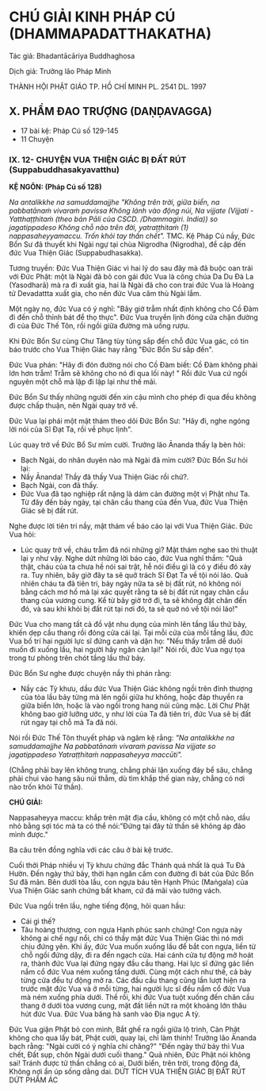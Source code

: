 # CHÚ GIẢI KINH PHÁP CÚ (DHAMMAPADATTHAKATHA)

Tác giả: Bhadantācāriya Buddhaghosa

Dịch giả: Trưởng lão Pháp Minh

THÀNH HỘI PHẬT GIÁO TP. HỒ CHÍ MINH
PL. 2541 DL. 1997

## X. PHẨM ĐAO TRƯỢNG (DAṆḌAVAGGA)

- 17 bài kệ: Pháp Cú số 129-145
- 11 Chuyện

### IX. 12- CHUYỆN VUA THIỆN GIÁC BỊ ĐẤT RÚT (Suppabuddhasakyavatthu)

**KỆ NGÔN: (Pháp Cú số 128)**

_Na antalikkhe na samuddamajjhe "Không trên trời, giữa biển, na pabbatānaṁ vivaraṁ pavissa
Không lánh vào động núi,
Na vijjate (Vijjati -Yatthaṭṭhitaṁ (theo bản Pāli của CSCD. /Dhammagiri. India)) so jagatippadeso
Không chỗ nào trên đời, yatraṭṭhitaṁ (1) nappasaheyyamaccu.
Trốn khỏi tay thần chết"._
TMC.
Kệ Pháp Cú nầy, Đức Bổn Sư đã thuyết khi Ngài ngự tại chùa Nigrodha (Nigrodha), đề cập đến đức Vua Thiện Giác (Suppabudhasakka).

Tương truyền: Đức Vua Thiện Giác vì hai lý do sau đây mà đã buộc oan trái với Đức Phật: một là
Ngài đã bỏ con gái đức Vua là công chúa Da Du Đà La (Yasodharā) mà ra đi xuất gia, hai là Ngài đã cho con trai đức Vua là Hoàng tử Devadattta xuất gia, cho nên đức Vua căm thù Ngài lắm.

Một ngày nọ, đức Vua có ý nghĩ: "Bây giờ trẫm nhất định không cho Cồ Đàm đi đến chỗ thỉnh bát để thọ thực". Đức Vua truyền lịnh đóng cửa chận đường đi của Đức Thế Tôn, rồi ngồi giữa đường mà uống rượu.

Khi Đức Bổn Sư cùng Chư Tăng tùy tùng sắp đến chỗ đức Vua gác, có tin báo trước cho Vua
Thiện Giác hay rằng "Đức Bổn Sư sắp đến".

Đức Vua phán: "Hãy đi đón đường nói cho Cồ Đàm biết: Cồ Đàm không phải lớn hơn trẫm!
Trẫm sẽ không cho nó đi qua lối này! " Rồi đức Vua cứ ngồi nguyên một chỗ mà lập đi lập lại như thế mãi.

Đức Bổn Sư thấy những người đến xin cậu mình cho phép đi qua đều không được chấp thuận, nên Ngài quay trở về.

Đức Vua lại phái một mật thám theo dõi Đức Bổn Sư: "Hãy đi, nghe ngóng lời nói của Sĩ Đạt Ta, rồi về phục lịnh".

Lúc quay trở về Đức Bổ Sư mỉm cười. Trưởng lão Ānanda thấy lạ bèn hỏi:

- Bạch Ngài, do nhân duyên nào mà Ngài đã mỉm cười? Đức Bổn Sư hỏi lại:
- Nầy Ānanda! Thầy đã thấy Vua Thiện Giác rồi chứ?.
- Bạch Ngài, con đã thấy.
- Đức Vua đã tạo nghiệp rất nặng là dám cản đường một vị Phật như Ta. Từ đây đến bảy ngày, tại chân cầu thang của đền Vua, đức Vua Thiện Giác sẽ bị đất rút.

Nghe được lời tiên tri nầy, mật thám về báo cáo lại với Vua Thiện Giác. Đức Vua hỏi:

- Lúc quay trở về, cháu trẫm đã nói những gì? Mật thám nghe sao thì thuật lại y như vậy.
  Nghe dứt những lời báo cáo, đức Vua nghĩ thầm: "Quả thật, cháu của ta chưa hề nói sai trật, hễ nói điều gì là có y điều đó xảy ra. Tuy nhiên, bây giờ đây ta sẽ quở trách Sĩ Đạt Ta về tội nói láo. Quả nhiên cháu ta đã tiên tri, bảy ngày nữa ta sẽ bị đất rút, nó không nói bằng cách mơ hồ mà lại xác quyết rằng ta sẽ bị đất rút ngay chân cầu thang của vương cung. Kể từ bây giờ trở đi, ta sẽ không đặt chân đến đó, và sau khi khỏi bị đất rút tại nơi đó, ta sẽ quở nó về tội nói láo!"

Đức Vua cho mang tất cả đồ vật nhu dụng của mình lên tầng lầu thứ bảy, khiến dẹp cầu thang rồi đóng cửa cái lại. Tại mỗi cửa của mỗi tầng lầu, đức Vua bố trí hai người lực sĩ đứng canh và dặn họ: "Nếu thấy trẫm dể duôi muốn đi xuống lầu, hai người hãy ngăn cản lại!" Nói rồi, đức Vua ngự tọa trong tư phòng trên chót tầng lầu thứ bảy.

Đức Bổn Sư nghe được chuyện nầy thì phán rằng:

- Nầy các Tỳ khưu, dầu đức Vua Thiện Giác không ngồi trên đỉnh thượng của tòa lầu bảy từng mà lên ngồi giữa hư không, hoặc đáp thuyền ra giữa biển lớn, hoặc là vào ngồi trong hang núi cũng mặc. Lời Chư Phật không bao giờ lưỡng ước, y như lời của Ta đã tiên tri, đức Vua sẽ bị đất rút ngay tại chỗ mà Ta đã nói.

Nói rồi Đức Thế Tôn thuyết pháp và ngâm kệ rằng: _"Na antalikkhe na samuddamajjhe
Na pabbatānaṁ vivaraṁ pavissa
Na vijjate so jagatippadeso
Yatraṭṭhitaṁ nappasaheyya maccūti"._

(Chẳng phải bay lên không trung, chẳng phải lặn xuống đáy bể sâu, chẳng phải chui vào hang sâu núi thẳm, dù tìm khắp thế gian này, chẳng có nơi nào trốn khỏi Tử thần).

**CHÚ GIẢI:**

Nappasaheyya maccu: khắp trên mặt địa cầu, không có một chỗ nào, dầu nhỏ bằng sợi tóc mà ta có thể nói:”Đứng tại đây tử thần sẽ không áp đảo mình được."

Ba câu trên đồng nghĩa với các câu ở bài kệ trước.

Cuối thời Pháp nhiều vị Tỳ khưu chứng đắc Thánh quả nhất là quả Tu Đà Hườn. Đến ngày thứ bảy, thời hạn ngăn cấm con đường đi bát của Đức Bổn Sư đã mãn. Bên dưới tòa lầu, con ngựa báu tên Hạnh Phúc (Maṅgala) của Vua Thiện Giác sanh chứng bất kham, cứ đá mãi vào tường vách.

Đức Vua ngồi trên lầu, nghe tiếng động, hỏi quan hầu:

- Cái gì thế?
- Tâu hoàng thượng, con ngựa Hạnh phúc sanh chứng!
  Con ngựa này không ai chế ngự nổi, chỉ có thấy mặt đức Vua Thiện Giác thì nó mới chịu đứng yên. Khi ấy, đức Vua muốn xuống lầu để bắt con ngựa, liền từ chỗ ngồi đứng dậy, đi ra đến ngạch cửa. Hai cánh cửa tự động mở hoát ra, thành đức Vua lại đứng ngay đầu cầu thang. Hai lực sĩ đứng gác liền nắm cổ đức Vua ném xuống tầng dưới. Cùng một cách như thế, cả bảy từng cửa đều tự động mở ra. Các đầu cầu thang cũng lần lượt hiện ra trước mặt đức Vua và ở mỗi từng, hai người lực sĩ đều nắm cổ đức Vua mà ném xuống phía dưới. Thế rồi, khi đức Vua tuột xuống đến chân cầu thang ở dưới tòa vương cung, mặt đất liền nứt ra một khoảng lớn thâu hút đức Vua. Đức Vua băng hà sanh vào Địa ngục A tỳ.

Đức Vua giận Phật bỏ con mình,
Bắt ghế ra ngồi giữa lộ trình,
Cản Phật không cho qua lấy bát,
Phật cười, quay lại, chỉ làm thinh!
Trưởng lão Ānanda bạch rằng: "Ngài cười có ý nghĩa chi chăng?" "Đến ngày thứ bảy thì Vua chết, Đất sụp, chôn Ngài dưới cuối thang."
Quả nhiên, Đức Phật nói không sai!
Tránh được tử thần chẳng có ai,
Dưới biển, trên trời, trong động đá,
Không nơi ẩn úp sống dằng dai.
DỨT TÍCH VUA THIỆN GIÁC BỊ ĐẤT RÚT DỨT PHẨM ÁC
